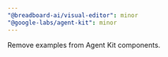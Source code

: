 ```yaml
---
"@breadboard-ai/visual-editor": minor
"@google-labs/agent-kit": minor
---
```


Remove examples from Agent Kit components.
